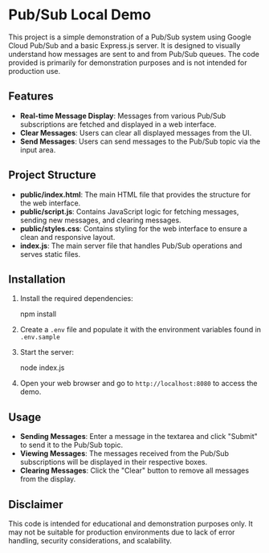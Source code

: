 # Pub/Sub Local Demo

This project is a simple demonstration of a Pub/Sub system using Google Cloud
Pub/Sub and a basic Express.js server. It is designed to visually understand how
messages are sent to and from Pub/Sub queues. The code provided is primarily for
demonstration purposes and is not intended for production use.

## Features

- **Real-time Message Display**: Messages from various Pub/Sub subscriptions are
  fetched and displayed in a web interface.
- **Clear Messages**: Users can clear all displayed messages from the UI.
- **Send Messages**: Users can send messages to the Pub/Sub topic via the input
  area.

## Project Structure

- **public/index.html**: The main HTML file that provides the structure for the
  web interface.
- **public/script.js**: Contains JavaScript logic for fetching messages, sending
  new messages, and clearing messages.
- **public/styles.css**: Contains styling for the web interface to ensure a
  clean and responsive layout.
- **index.js**: The main server file that handles Pub/Sub operations and serves
  static files.

## Installation

1.  Install the required dependencies:

    npm install

2.  Create a `.env` file and populate it with the environment variables found in `.env.sample`

3.  Start the server:

    node index.js

4.  Open your web browser and go to `http://localhost:8080` to access the demo.

## Usage

- **Sending Messages**: Enter a message in the textarea and click "Submit" to
  send it to the Pub/Sub topic.
- **Viewing Messages**: The messages received from the Pub/Sub subscriptions
  will be displayed in their respective boxes.
- **Clearing Messages**: Click the "Clear" button to remove all messages from
  the display.

## Disclaimer

This code is intended for educational and demonstration purposes only. It may
not be suitable for production environments due to lack of error handling,
security considerations, and scalability.
